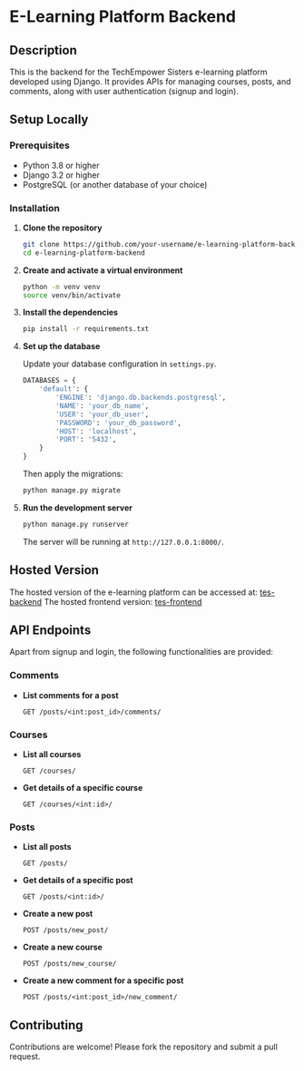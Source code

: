 
# E-Learning Platform Backend

## Description

This is the backend for the TechEmpower Sisters e-learning platform developed using Django. It provides APIs for managing courses, posts, and comments, along with user authentication (signup and login).

## Setup Locally

### Prerequisites

- Python 3.8 or higher
- Django 3.2 or higher
- PostgreSQL (or another database of your choice)

### Installation

1. **Clone the repository**

    ```bash
    git clone https://github.com/your-username/e-learning-platform-backend.git
    cd e-learning-platform-backend
    ```

2. **Create and activate a virtual environment**

    ```bash
    python -m venv venv
    source venv/bin/activate 
    ```

3. **Install the dependencies**

    ```bash
    pip install -r requirements.txt
    ```

4. **Set up the database**

    Update your database configuration in `settings.py`.

    ```python
    DATABASES = {
        'default': {
            'ENGINE': 'django.db.backends.postgresql',
            'NAME': 'your_db_name',
            'USER': 'your_db_user',
            'PASSWORD': 'your_db_password',
            'HOST': 'localhost',
            'PORT': '5432',
        }
    }
    ```

    Then apply the migrations:

    ```bash
    python manage.py migrate
    ```

5. **Run the development server**

    ```bash
    python manage.py runserver
    ```

    The server will be running at `http://127.0.0.1:8000/`.

## Hosted Version

The hosted version of the e-learning platform can be accessed at: [tes-backend](https://tes-backend.onrender.com/api)
The hosted frontend version: [tes-frontend](tes-ten-rho.vercel.app)

## API Endpoints

Apart from signup and login, the following functionalities are provided:

### Comments

- **List comments for a post**

    ```http
    GET /posts/<int:post_id>/comments/
    ```

### Courses

- **List all courses**

    ```http
    GET /courses/
    ```

- **Get details of a specific course**

    ```http
    GET /courses/<int:id>/
    ```

### Posts

- **List all posts**

    ```http
    GET /posts/
    ```

- **Get details of a specific post**

    ```http
    GET /posts/<int:id>/
    ```

- **Create a new post**

    ```http
    POST /posts/new_post/
    ```

- **Create a new course**

    ```http
    POST /posts/new_course/
    ```

- **Create a new comment for a specific post**

    ```http
    POST /posts/<int:post_id>/new_comment/
    ```

## Contributing

Contributions are welcome! Please fork the repository and submit a pull request.



